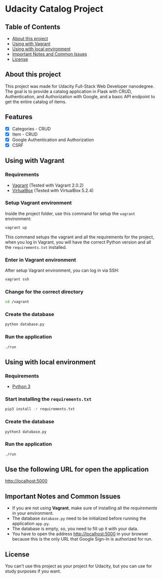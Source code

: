 # Udacity Catalog Project

## Table of Contents

- [About this project](#about)
- [Using with Vagrant](#using-vagrant)
- [Using with local environment](#using-local)
- [Important Notes and Common Issues](#common-issues)
- [License](#license)


<a name="about"></a>
## About this project
This project was made for Udacity Full-Stack Web Developer nanodegree. The goal is to provide a catalog application in Flask with CRUD, Authentication, and Authorization with Google, and a basic API endpoint to get the entire catalog of items.

## Features
- [x] Categories - CRUD
- [x] Item - CRUD
- [x] Google Authentication and Authorization
- [x] CSRF

<a name="using-vagrant"></a>
## Using with Vagrant

### Requirements
- [Vagrant](https://www.vagrantup.com/) (Tested with Vagrant 2.0.2)
- [VirtualBox](https://www.virtualbox.org/wiki/Downloads) (Tested with VirtualBox 5.2.4)

### Setup Vagrant environment
Inside the project folder, use this command for setup the `vagrant` environment:
```bash
vagrant up
```
This command setups the vagrant and all the requirements for the project, when you log in Vagrant, you will have the correct Python version and all the `requirements.txt` installed.

### Enter in Vagrant environment
After setup Vagrant environment, you can log in via SSH:
```bash
vagrant ssh
```

### Change for the correct directory
```bash
cd /vagrant
```

### Create the database
```bash
python database.py
```

### Run the application
```bash
./run
```

<a name="using-local"></a>
## Using with local environment

### Requirements
- [Python 3](https://www.python.org/downloads/)

### Start installing the `requirements.txt`

```bash
pip3 install -r requirements.txt
```

### Create the database
```bash
python3 database.py
```

### Run the application
```bash
./run
```


## Use the following URL for open the application
[http://localhost:5000](http://localhost:5000)


<a name="common-issues"></a>
## Important Notes and Common Issues
- If you are not using **Vagrant**, make sure of installing all the *requirements* in your environment.
- The database `database.py` need to be initialized before running the application `app.py`.
- The database is empty, so, you need to fill up it with your data.
- You have to open the address [http://localhost:5000](http://localhost:5000) in your browser because this is the only URL that Google Sign-In is authorized for run.


<a name="license"></a>
## License
You can't use this project as your project for Udacity, but you can use for study purposes if you want.


